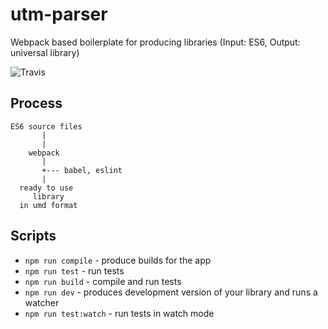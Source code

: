 # utm-parser

Webpack based boilerplate for producing libraries (Input: ES6, Output: universal library)

![Travis](https://travis-ci.org/permettezmoideconstruire/utm-parser.svg?branch=master)

## Process

```
ES6 source files
       |
       |
    webpack
       |
       +--- babel, eslint
       |
  ready to use
     library
  in umd format
```

## Scripts

* `npm run compile` - produce builds for the app
* `npm run test` - run tests
* `npm run build` - compile and run tests
* `npm run dev` - produces development version of your library and runs a watcher
* `npm run test:watch` - run tests in watch mode
